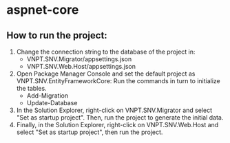 # aspnet-core

## How to run the project:
1. Change the connection string to the database of the project in:
   - VNPT.SNV.Migrator/appsettings.json
   - VNPT.SNV.Web.Host/appsettings.json
2. Open Package Manager Console and set the default project as VNPT.SNV.EntityFrameworkCore: Run the commands in turn to initialize the tables.
   - Add-Migration <migration-name>
   - Update-Database
3. In the Solution Explorer, right-click on VNPT.SNV.Migrator and select "Set as startup project". Then, run the project to generate the initial data.
4. Finally, in the Solution Explorer, right-click on VNPT.SNV.Web.Host and select "Set as startup project", then run the project.
